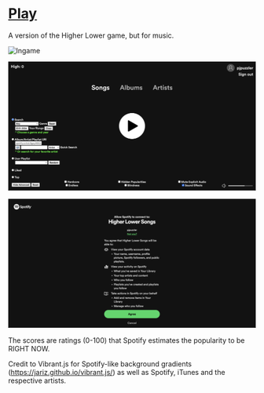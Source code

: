 # [Play](https://pjpuzzler.github.io/higher-lower-songs)

A version of the Higher Lower game, but for music.

![Ingame](./readme_files/ingame.png)

![Home Screen](./readme_files/homescreen.png)

![Link to your Spotify](./readme_files/authorize.png)

The scores are ratings (0-100) that Spotify estimates the popularity to be RIGHT NOW.

Credit to Vibrant.js for Spotify-like background gradients (https://jariz.github.io/vibrant.js/) as well as Spotify, iTunes and the respective artists.
